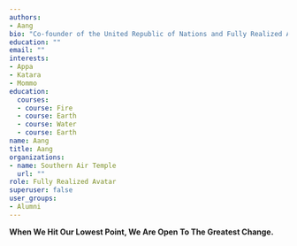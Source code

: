 ```yaml
---
authors:
- Aang
bio: "Co-founder of the United Republic of Nations and Fully Realized Avatar."
education: ""
email: ""
interests:
- Appa
- Katara
- Mommo
education:
  courses:
  - course: Fire
  - course: Earth
  - course: Water
  - course: Earth
name: Aang
title: Aang
organizations:
- name: Southern Air Temple
  url: ""
role: Fully Realized Avatar
superuser: false
user_groups:
- Alumni
---
```


**When We Hit Our Lowest Point, We Are Open To The Greatest Change.**